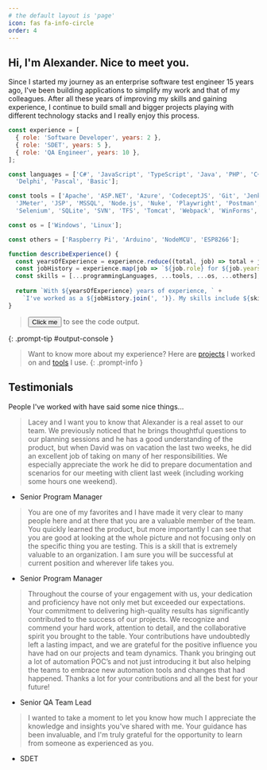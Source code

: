 ```yaml
---
# the default layout is 'page'
icon: fas fa-info-circle
order: 4
---
```


<!-- > Add Markdown syntax content to file `_tabs/about.md`{: .filepath } and it will show up on this page.
{: .prompt-tip } -->

Hi, I'm Alexander. Nice to meet you.
---

Since I started my journey as an enterprise software test engineer 15 years ago, I've been building applications to simplify my work and that of my colleagues. After all these years of improving my skills and gaining experience, I continue to build small and bigger projects playing with different technology stacks and I really enjoy this process.

```js
const experience = [
  { role: 'Software Developer', years: 2 },
  { role: 'SDET', years: 5 },
  { role: 'QA Engineer', years: 10 },
];

const languages = ['C#', 'JavaScript', 'TypeScript', 'Java', 'PHP', 'C++',
  'Delphi', 'Pascal', 'Basic'];

const tools = ['Apache', 'ASP.NET', 'Azure', 'CodeceptJS', 'Git', 'Jenkins',
  'JMeter', 'JSP', 'MSSQL', 'Node.js', 'Nuke', 'Playwright', 'Postman',
  'Selenium', 'SQLite', 'SVN', 'TFS', 'Tomcat', 'Webpack', 'WinForms', 'WPF'];

const os = ['Windows', 'Linux'];

const others = ['Raspberry Pi', 'Arduino', 'NodeMCU', 'ESP8266'];

function describeExperience() {
  const yearsOfExperience = experience.reduce((total, job) => total + job.years, 0);
  const jobHistory = experience.map(job => `${job.role} for ${job.years} years`);
  const skills = [...programmingLanguages, ...tools, ...os, ...others];
  
  return `With ${yearsOfExperience} years of experience, ` + 
    `I've worked as a ${jobHistory.join(', ')}. My skills include ${skills.join(', ')}.`;
}
```

<script>
const experience = [
  { role: 'Software Developer', years: 2 },
  { role: 'SDET', years: 5 },
  { role: 'QA Engineer', years: 10 },
];

const languages = ['C#', 'JavaScript', 'TypeScript', 'Java', 'PHP', 'C++',
  'Delphi', 'Pascal', 'Basic'];

const tools = ['Apache', 'ASP.NET', 'Azure', 'CodeceptJS', 'Git', 'Jenkins',
  'JMeter', 'JSP', 'MSSQL', 'Node.js', 'Nuke', 'Playwright', 'Postman',
  'Selenium', 'SQLite', 'SVN', 'TFS', 'Tomcat', 'Webpack', 'WinForms', 'WPF'];

const os = ['Windows', 'Linux'];

const others = ['Raspberry Pi', 'Arduino', 'NodeMCU', 'ESP8266'];

function describeExperience() {
  const yearsOfExperience = experience.reduce((total, job) => total + job.years, 0);
  const jobHistory = experience.map(job => `${job.role} for ${job.years} years`);
  const skills = [...languages, ...tools, ...os, ...others];
  
  return `With ${yearsOfExperience} years of experience, ` + 
    `I've worked as a ${jobHistory.join(', ')}. My skills include ${skills.join(', ')}.`;
}

function displayOutput() {
  document.getElementById('output-console').textContent = 'Output: ' + describeExperience();
}
</script>

> <button class="btn btn-success" onclick="displayOutput()">
>  <span>Click me</span>
> </button> to see the code output.
{: .prompt-tip #output-console }

> Want to know more about my experience? Here are [projects](/categories/projects) I worked on and [tools](/tags) I use.
{: .prompt-info }

Testimonials
------------

People I've worked with have said some nice things...

> Lacey and I want you to know that Alexander is a real asset to our team. We previously noticed that he brings thoughtful questions to our planning sessions and he has a good understanding of the product, but when David was on vacation the last two weeks, he did an excellent job of taking on many of her responsibilities. We especially appreciate the work he did to prepare documentation and scenarios for our meeting with client last week (including working some hours one weekend).
- Senior Program Manager

> You are one of my favorites and I have made it very clear to many people here and at there that you are a valuable member of the team. You quickly learned the product, but more importantly I can see that you are good at looking at the whole picture and not focusing only on the specific thing you are testing. This is a skill that is extremely valuable to an organization. I am sure you will be successful at current position and wherever life takes you.
- Senior Program Manager

> Throughout the course of your engagement with us, your dedication and proficiency have not only met but exceeded our expectations. Your commitment to delivering high-quality results has significantly contributed to the success of our projects. We recognize and commend your hard work, attention to detail, and the collaborative spirit you brought to the table. Your contributions have undoubtedly left a lasting impact, and we are grateful for the positive influence you have had on our projects and team dynamics.
Thank you bringing out a lot of automation POC’s and not just introducing it but also helping the teams to embrace new automation tools and changes that had happened. Thanks a lot for your contributions and all the best for your future!
- Senior QA Team Lead

> I wanted to take a moment to let you know how much I appreciate the knowledge and insights you've shared with me. Your guidance has been invaluable, and I'm truly grateful for the opportunity to learn from someone as experienced as you.
- SDET